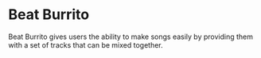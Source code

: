 # Beat Burrito
Beat Burrito gives users the ability to make songs easily by providing them with
a set of tracks that can be mixed together.